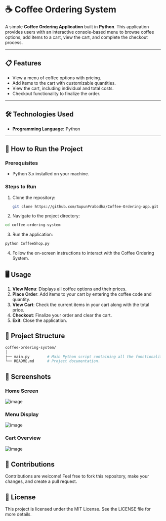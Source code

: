 # ☕ Coffee Ordering System

A simple **Coffee Ordering Application** built in **Python**. This application provides users with an interactive console-based menu to browse coffee options, add items to a cart, view the cart, and complete the checkout process.

---

## 📋 Features
- View a menu of coffee options with pricing.
- Add items to the cart with customizable quantities.
- View the cart, including individual and total costs.
- Checkout functionality to finalize the order.

---

## 🛠️ Technologies Used
- **Programming Language:** Python

---

## 🚀 How to Run the Project

### Prerequisites
- Python 3.x installed on your machine.

### Steps to Run
1. Clone the repository:
   ```bash
   git clone https://github.com/SupunPrabodha/Coffee-Ordering-app.git

2. Navigate to the project directory:
  ```bash
  cd coffee-ordering-system
  ```
3. Run the application:
  ```bash
  python CoffeeShop.py
```
4. Follow the on-screen instructions to interact with the Coffee Ordering System.

## 🖥️ Usage
1. **View Menu**: Displays all coffee options and their prices.
2. **Place Order**: Add items to your cart by entering the coffee code and quantity.
3. **View Cart**: Check the current items in your cart along with the total price.
4. **Checkout**: Finalize your order and clear the cart.
5. **Exit**: Close the application.

## 📂 Project Structure
```bash
coffee-ordering-system/
│
├── main.py        # Main Python script containing all the functionality.
└── README.md      # Project documentation.
```

## 📸 Screenshots

### Home Screen

![image](https://github.com/user-attachments/assets/bcdc49c6-f008-4bfe-a863-d34640b67b4b)

### Menu Display

![image](https://github.com/user-attachments/assets/3664accd-cd9f-4ebf-b254-e825f9ec541f)

### Cart Overview

![image](https://github.com/user-attachments/assets/c6c2250d-94cc-4da0-8c6b-9f5ec8ea6921)

## 🤝 Contributions
Contributions are welcome! Feel free to fork this repository, make your changes, and create a pull request.

## 📜 License
This project is licensed under the MIT License. See the LICENSE file for more details.
